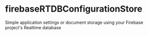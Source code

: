 # firebaseRTDBConfigurationStore
Simple application settings or document storage using your Firebase project's Realtime database
